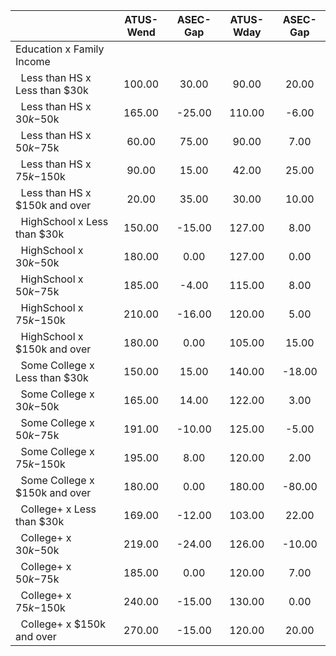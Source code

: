 
|                      |    ATUS-Wend |     ASEC-Gap |    ATUS-Wday |     ASEC-Gap |
| -------------------- | :----------: | :----------: | :----------: | :----------: |
| Education x Family Income |              |              |              |              |
| &nbsp;&nbsp;Less than HS x Less than $30k |       100.00 |        30.00 |        90.00 |        20.00 |
| &nbsp;&nbsp;Less than HS x $30k-$50k |       165.00 |       -25.00 |       110.00 |        -6.00 |
| &nbsp;&nbsp;Less than HS x $50k-$75k |        60.00 |        75.00 |        90.00 |         7.00 |
| &nbsp;&nbsp;Less than HS x $75k-$150k |        90.00 |        15.00 |        42.00 |        25.00 |
| &nbsp;&nbsp;Less than HS x $150k and over |        20.00 |        35.00 |        30.00 |        10.00 |
| &nbsp;&nbsp;HighSchool x Less than $30k |       150.00 |       -15.00 |       127.00 |         8.00 |
| &nbsp;&nbsp;HighSchool x $30k-$50k |       180.00 |         0.00 |       127.00 |         0.00 |
| &nbsp;&nbsp;HighSchool x $50k-$75k |       185.00 |        -4.00 |       115.00 |         8.00 |
| &nbsp;&nbsp;HighSchool x $75k-$150k |       210.00 |       -16.00 |       120.00 |         5.00 |
| &nbsp;&nbsp;HighSchool x $150k and over |       180.00 |         0.00 |       105.00 |        15.00 |
| &nbsp;&nbsp;Some College x Less than $30k |       150.00 |        15.00 |       140.00 |       -18.00 |
| &nbsp;&nbsp;Some College x $30k-$50k |       165.00 |        14.00 |       122.00 |         3.00 |
| &nbsp;&nbsp;Some College x $50k-$75k |       191.00 |       -10.00 |       125.00 |        -5.00 |
| &nbsp;&nbsp;Some College x $75k-$150k |       195.00 |         8.00 |       120.00 |         2.00 |
| &nbsp;&nbsp;Some College x $150k and over |       180.00 |         0.00 |       180.00 |       -80.00 |
| &nbsp;&nbsp;College+ x Less than $30k |       169.00 |       -12.00 |       103.00 |        22.00 |
| &nbsp;&nbsp;College+ x $30k-$50k |       219.00 |       -24.00 |       126.00 |       -10.00 |
| &nbsp;&nbsp;College+ x $50k-$75k |       185.00 |         0.00 |       120.00 |         7.00 |
| &nbsp;&nbsp;College+ x $75k-$150k |       240.00 |       -15.00 |       130.00 |         0.00 |
| &nbsp;&nbsp;College+ x $150k and over |       270.00 |       -15.00 |       120.00 |        20.00 |

